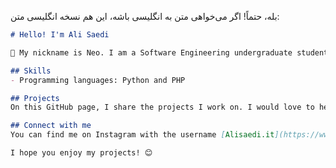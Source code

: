بله، حتماً! اگر می‌خواهی متن به انگلیسی باشه، این هم نسخه انگلیسی متن:

```markdown
# Hello! I'm Ali Saedi

👋 My nickname is Neo. I am a Software Engineering undergraduate student with a passion for programming and video games.

## Skills
- Programming languages: Python and PHP

## Projects
On this GitHub page, I share the projects I work on. I would love to hear your feedback and suggestions!

## Connect with me
You can find me on Instagram with the username [Alisaedi.it](https://www.instagram.com/Alisaedi.it).

I hope you enjoy my projects! 😊
```
